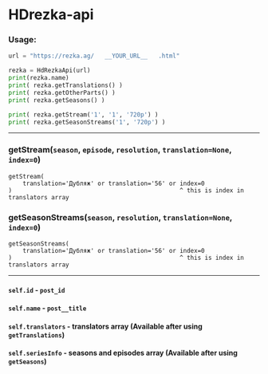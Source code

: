 # HDrezka-api

### Usage:

```python
url = "https://rezka.ag/   __YOUR_URL__   .html"

rezka = HdRezkaApi(url)
print(rezka.name)
print( rezka.getTranslations() )
print( rezka.getOtherParts() )
print( rezka.getSeasons() )

print( rezka.getStream('1', '1', '720p') )
print( rezka.getSeasonStreams('1', '720p') )
```

<hr>

### getStream(`season`, `episode`, `resolution`, `translation=None`, `index=0`)
```
getStream(
    translation='Дубляж' or translation='56' or index=0
)                                               ^ this is index in translators array
```
### getSeasonStreams(`season`, `resolution`, `translation=None`, `index=0`)
```
getSeasonStreams(
    translation='Дубляж' or translation='56' or index=0
)                                               ^ this is index in translators array
```
<hr>

#### `self.id` - `post_id`
#### `self.name` - `post__title`
#### `self.translators` - translators array (Available after using `getTranslations`)
#### `self.seriesInfo` - seasons and episodes array (Available after using `getSeasons`)

